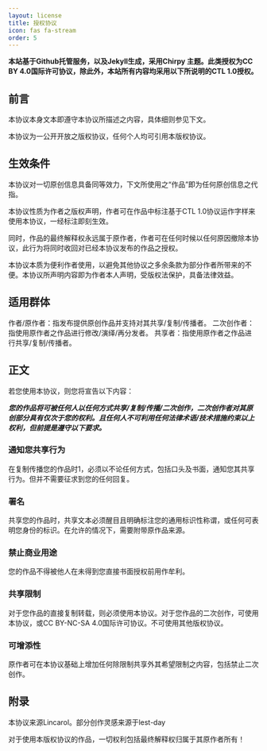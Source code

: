 ```yaml
---
layout: license
title: 授权协议
icon: fas fa-stream
order: 5
---
```


**本站基于Github托管服务，以及Jekyll生成，采用Chirpy 主题。此类授权为CC BY 4.0国际许可协议，除此外，本站所有内容均采用以下所说明的CTL 1.0授权。**

## 前言

本协议本身文本即遵守本协议所描述之内容，具体细则参见下文。

本协议为一公开开放之版权协议，任何个人均可引用本版权协议。

## 生效条件

本协议对一切原创信息具备同等效力，下文所使用之“作品”即为任何原创信息之代指。

本协议性质为作者之版权声明，作者可在作品中标注基于CTL 1.0协议运作字样来使用本协议，一经标注即刻生效。

同时，作品的最终解释权永远属于原作者，作者可在任何时候以任何原因撤除本协议，此行为将同时收回对已经本协议发布的作品之授权。

本协议本质为便利作者使用，以避免其他协议之多余条款为部分作者所带来的不便。本协议所声明内容即为作者本人声明，受版权法保护，具备法律效益。

## 适用群体

作者/原作者：指发布提供原创作品并支持对其共享/复制/传播者。
二次创作者：指使用原作者之作品进行修改/演绎/再分发者。
共享者：指使用原作者之作品进行共享/复制/传播者。

## 正文

若您使用本协议，则您将宣告以下内容：

***您的作品将可被任何人以任何方式共享/复制/传播/二次创作，二次创作者对其原创部分具有仅次于您的权利。且任何人不可利用任何法律术语/技术措施约束以上权利，但前提是遵守以下要求。***

### 通知您共享行为
在复制传播您的作品时1，必须以不论任何方式，包括口头及书面，通知您其共享行为。但并不需要征求到您的任何回复。

### 署名
共享您的作品时，共享文本必须醒目且明确标注您的通用标识性称谓，或任何可表明您身份的标识。在允许的情况下，需要附带原作品来源。

### 禁止商业用途
您的作品不得被他人在未得到您直接书面授权前用作牟利。

### 共享限制
对于您作品的直接复制转载，则必须使用本协议。对于您作品的二次创作，可使用本协议，或CC BY-NC-SA 4.0国际许可协议。不可使用其他版权协议。

### 可增添性
原作者可在本协议基础上增加任何除限制共享外其希望限制之内容，包括禁止二次创作。

## 附录

本协议来源Lincarol。部分创作灵感来源于lest-day

对于使用本版权协议的作品，一切权利包括最终解释权归属于其原作者所有！

